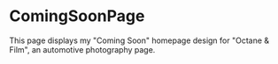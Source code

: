 # ComingSoonPage
This page displays my "Coming Soon" homepage design for "Octane &amp; Film", an automotive photography page.

